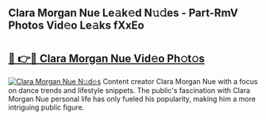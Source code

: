 ## Clara Morgan Nue Le𝚊k𝚎d N𝚞𝚍es - Part-RmV Photos Vid𝚎o Le𝚊ks fXxEo

# <h2><a href="http://fb1yt47.evod.top/?m=Clara+Morgan+Nue">🔗 👉🔴 Clara Morgan Nue Vid𝚎o Ph𝚘t𝚘s</a></h2>

[![Clara Morgan Nue N𝚞d𝚎s](https://i.imgur.com/8V9OHl7.gif)](http://fb1yt47.evod.top/?m=Clara+Morgan+Nue)
Content creator Clara Morgan Nue with a focus on dance trends and lifestyle snippets. The public's fascination with Clara Morgan Nue personal life has only fueled his popularity, making him a more intriguing public figure. 
